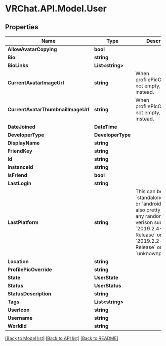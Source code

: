 # VRChat.API.Model.User

## Properties

Name | Type | Description | Notes
------------ | ------------- | ------------- | -------------
**AllowAvatarCopying** | **bool** |  | 
**Bio** | **string** |  | 
**BioLinks** | **List&lt;string&gt;** |  | 
**CurrentAvatarImageUrl** | **string** | When profilePicOverride is not empty, use it instead. | 
**CurrentAvatarThumbnailImageUrl** | **string** | When profilePicOverride is not empty, use it instead. | 
**DateJoined** | **DateTime** |  | [readonly] 
**DeveloperType** | **DeveloperType** |  | 
**DisplayName** | **string** |  | 
**FriendKey** | **string** |  | 
**Id** | **string** |  | 
**InstanceId** | **string** |  | [optional] 
**IsFriend** | **bool** |  | 
**LastLogin** | **string** |  | 
**LastPlatform** | **string** | This can be &#x60;standalonewindows&#x60; or &#x60;android&#x60;, but can also pretty much be any random Unity verison such as &#x60;2019.2.4-801-Release&#x60; or &#x60;2019.2.2-772-Release&#x60; or even &#x60;unknownplatform&#x60;. | 
**Location** | **string** |  | [optional] 
**ProfilePicOverride** | **string** |  | 
**State** | **UserState** |  | 
**Status** | **UserStatus** |  | 
**StatusDescription** | **string** |  | 
**Tags** | **List&lt;string&gt;** |  | 
**UserIcon** | **string** |  | 
**Username** | **string** |  | 
**WorldId** | **string** |  | [optional] 

[[Back to Model list]](../README.md#documentation-for-models) [[Back to API list]](../README.md#documentation-for-api-endpoints) [[Back to README]](../README.md)

